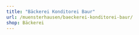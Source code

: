 ```yaml
---
title: "Bäckerei Konditorei Baur"
url: /muensterhausen/baeckerei-konditorei-baur/
shop: Bäckerei
---
```

